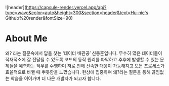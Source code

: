 ![header](https://capsule-render.vercel.app/api?type=wave&color=auto&height=300&section=header&text=Hu-nie's Github%20render&fontSize=90)
# About Me
왜? 라는 질문속에서 답을 찾는 ‘데이터 배관공’ 신동훈입니다. 
무수히 많은 데이터들이 적재적소에 잘 전달될 수 있도록 코드의 동작 원리를 파악하고 추후에 발생할 수 있는 문제들을 예측하는 직무를 수행하며 저로 인해 신속한 대응이 가능해지고 모든 프로세스가 효율적으로 바뀔 때 뿌듯함을 느꼈습니다. 현상에 집중하며 왜?라는 질문을 통해 끊임없는 학습을 이어가며 더 나은 개발자가 되고자 합니다.


<!--
***


# Project

• 『대학ICT연구센터지원사업』 2019.09.01~2021.12.31
Human-inspired 복합지능 원천기술 연구 및 인력양성, Human-inspired AI & Computing 연구센터
Research and Development of Human-inspired multiple intelligence

# Competition

• 동서대 창의아이디어 공모전, 지하철 좌석 알림 서비스, 2015

• 우수상, 동서대 Development Contest, VR 콘텐츠 제작 및 아두이노 기반의 하드웨어 제작, 2016

•  우수상, 동서대 창의 아이디어 공모전, 스마트 공기 청정기, 2017

• 실전 창업 프로젝트, 스마트 공기 청정기, 2017

• 대상, 청년 창업 한마당 투어, 삶의 질 향상을 위한 공공데이터 기반 스마트 생활관리 조명가습 시스템, 2017

• 우수상, 4차산업 혁명 선도를 위한 BM 고도화 창업 캠프, Echo-box, 2017

• 창의 도전형 SW R&D 지원사업, 실감형 서비스 제공을 위한 VR 테마파크 콘텐츠 개발, 2017

• 학부생 연구 프로그램 URP, 실감형 서비스 제공을 위한 VR테마파크 콘텐츠 개발, 2017

• 엑셀러레이팅 기반 창업 지원 사업, 1대가 10대 그 이상의 효과, 2017

• 최우수상(1등), 제 1회 한국 VR 해커톤, R 콘텐츠 제작 및 아두이노 기반의 하드웨어 제작, 2017

• 본선 진출, LG 씽큐 공모전, 씽큐를 활용한 층간소음 방지 시스템, 2017

• 우수상, 동서대 졸업프로젝트, 홀로그래픽을 이용한 헬스케어 서비스, 2018

• 사업 선정, 학부생 연구 프로그램 URP, 음성인식 및 라이파리를 화용한 스마트퍼포먼스 시스템–그림자 연극을 중심으로, 2018

• 장려상, 2019 빅데이터 분석 경진대회, 한밭대학교 LINC+ 사업단 빅데이터센터, 2019

• 장려상, 2020 빅데이터 분석 경진대회, 한밭대학교 LINC+ 사업단 빅데이터센터, 2020

# Honor and Awards

• 우수논문상, 한국융합신호처리학회 2020년 하계학술대회, 2020.8.7.

• 우수논문상, 2019년도 한국디지털정책학회 추계공동학술대회, 2019.11.30.

# Conference Papers

• 백지원, 신동훈, 정경용, 유현, 스트리밍에서 그래프를 이용한 범죄 상황 연관 지식 추출, 2021 한국인터넷정보학회 춘계학술발표대회, pp. 71-72, 경주, 2021.04.23.

• 권혜정, 김민정, 강지수, 백지원, 신동훈, 정경용, GANomaly를 이용한 비지도학습 기반 포트홀 탐지 기술, 한국융합신호처리학회 2020년 하계학술대회, pp.82-83, 상지대학교, 2020.8.7.

• Dong-Hoon Shin, Se-Eun Shim, Hye-Jeong Kwon, Myung-A Kang, Roy C. Park, Deep Learning Based Pot Hole Real-Time Detection System from Road Surface Data, The 10th International Conference on Convergence Technology 2020 (ICCT2020), Jeju, 8-10 July 2020.

• 구병국, 최소영, 신동훈, 백지원, 정경용, "랜덤 포레스트를 이용한 허혈성 심장질환 위험 예측 모델", 2019년도 한국디지털정책학회 추계공동학술대회, pp.253-256, 한성대학교, 2019.11.30.

• 신동훈, 강지수, 최소영, 박찬홍, 김남기, 정경용, RBF 커널과 서포트 벡터 회귀를 이용한 시계열과 공간 데이터 전처리 기법, 한국인터넷정보학회 추계학술발표대회, pp.101-102, 부경대학교 대연캠퍼스, 2019.11.02.

• Chang-Min Kim, Dong-Hoon Shin, Ji-Soo Kang, Kyungyong Chung, Roy C. Park, Input Dimensionality Reduction Algorithm for Shortening Run-Time in Deep Learning Model, The 3rd International Conference on Interdisciplinary research on Computer science, Psychology, and Education (ICICPE’ 2019), pp. 68-73, Phu Quoc, Vietnam, Dec 17-19, 2019.


# Domestic Papers

• 신동훈, 백지원, 박찬홍, 정경용, 도로 CCTV 데이터를 활용한 딥러닝 기반 차량 이상 감지, 한국융합학회논문지, 제12권, 제2호, pp.1-6, 2021.2.

• 신동훈, 김민정, 오상엽, 정경용, 다중상황의 군집분석과 연관규칙을 이용한 지식추론 모델, 한국융합학회논문지, 제10권, 제9호, pp.11-16, 2019.9.

***

# Paper Review

### GAN
•[Unsupervised Anomaly Detection with Generative Adversarial Networks to Guide Marker Discovery(작성중)](https://hu-nie.tistory.com/2, "AnoGAN") 


•[Multi-Granularity Tracking with Modularlized Components for Unsupervised Vehicles Anomaly Detection (CVPRW 2020)](https://hu-nie.tistory.com/2, "Traffic Accident") 


//# International Papers


//• Ji-Soo Kang, Dong-Hoon Shin, Ji-Won Baek, Kyungyong Chung, "Activity Recommendation Model using Rank Correlation for Chronic Stress Management", Applied Sciences, Vol.9, No.20, pp.4284-4296, Oct 2019. https://doi.org/10.3390/app9204284

//• Dong Hoon Shin, Kyungyong Chung, Roy C. Park, "Detection of Emotion Using Multi-Block Deep Learning in a Self-Management Interview App", Applied Sciences, Vol.9, No.22, pp. 4830-4845, Nov 2019. https://doi.org/10.3390/app9224830

//• Dong-Hoon Shin, Roy C. Park, Kyungyong Chung, "Decision Boundary-Based Anomaly Detection Model using Improved AnoGAN From ECG Data", IEEE Access, Vol.8, No.1, pp. 108664-108674, 08 June 2020. https://doi.org/10.1109/ACCESS.2020.3000638

//• Dong-Hoon Shin, Kyungyong Chung, Roy C. Park, "Prediction of Traffic Congestion Based on LSTM through Correction of Missing Temporal and Spatial Data", IEEE Access, Vol.8, No.1, pp. 150784-150796, 13 Aug 2020. https://doi.org/10.1109/ACCESS.2020.3016469

• Seong-Eun Ryu, Dong-Hoon Shin, Kyungyong Chung, "Prediction Model of Dementia Risk Based on XGBoost Using Derived Variable Extraction and Hyper Parameter Optimization", IEEE Access, Vol.8, No.1, pp. 177708-177720, 21 Sep 2020. https://doi.org/10.1109/ACCESS.2020.3025553 -->





